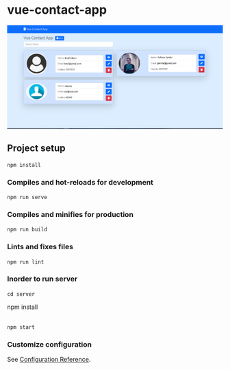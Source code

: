 # vue-contact-app

<img src="src/assets/photo1.png" alt="" >

## Project setup
```
npm install
```

### Compiles and hot-reloads for development
```
npm run serve
```

### Compiles and minifies for production
```
npm run build
```

### Lints and fixes files
```
npm run lint
```

### Inorder to run server  
```
cd server
```

npm install
```

npm start
```

### Customize configuration
See [Configuration Reference](https://cli.vuejs.org/config/).
